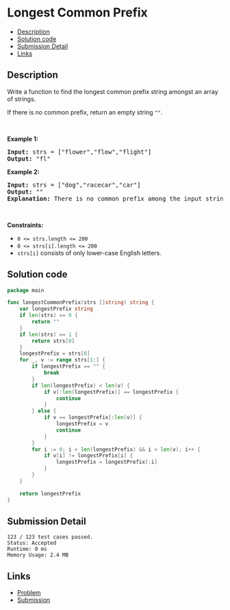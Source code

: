 # Longest Common Prefix

- [Description](#description)
- [Solution code](#solution-code)
- [Submission Detail](#submission-detail)
- [Links](#links)

## Description

<div><p>Write a function to find the longest common prefix string amongst an array of strings.</p>

<p>If there is no common prefix, return an empty string <code>""</code>.</p>

<p>&nbsp;</p>
<p><strong>Example 1:</strong></p>

<pre><strong>Input:</strong> strs = ["flower","flow","flight"]
<strong>Output:</strong> "fl"
</pre>

<p><strong>Example 2:</strong></p>

<pre><strong>Input:</strong> strs = ["dog","racecar","car"]
<strong>Output:</strong> ""
<strong>Explanation:</strong> There is no common prefix among the input strings.
</pre>

<p>&nbsp;</p>
<p><strong>Constraints:</strong></p>

<ul>
	<li><code>0 &lt;= strs.length &lt;= 200</code></li>
	<li><code>0 &lt;= strs[i].length &lt;= 200</code></li>
	<li><code>strs[i]</code> consists of only lower-case English letters.</li>
</ul>
</div>

## Solution code

```go
package main

func longestCommonPrefix(strs []string) string {
	var longestPrefix string
	if len(strs) == 0 {
		return ""
	}
	if len(strs) == 1 {
		return strs[0]
	}
	longestPrefix = strs[0]
	for _, v := range strs[1:] {
		if longestPrefix == "" {
			break
		}
		if len(longestPrefix) < len(v) {
			if v[:len(longestPrefix)] == longestPrefix {
				continue
			}
		} else {
			if v == longestPrefix[:len(v)] {
				longestPrefix = v
				continue
			}
		}
		for i := 0; i < len(longestPrefix) && i < len(v); i++ {
			if v[i] != longestPrefix[i] {
				longestPrefix = longestPrefix[:i]
			}
		}
	}

	return longestPrefix
}
```

## Submission Detail

```
123 / 123 test cases passed.
Status: Accepted
Runtime: 0 ms
Memory Usage: 2.4 MB
```

## Links

- [Problem](https://leetcode.com/problems/longest-common-prefix/)
- [Submission](https://leetcode.com/submissions/detail/406975010/)
